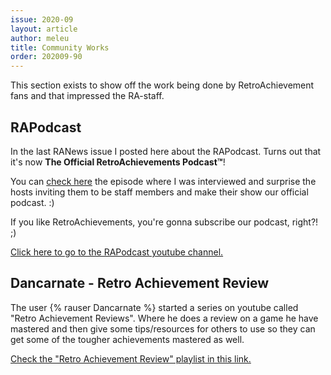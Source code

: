 ```yaml
---
issue: 2020-09
layout: article
author: meleu
title: Community Works
order: 202009-90
---
```


This section exists to show off the work being done by RetroAchievement fans and that impressed the RA-staff.

## RAPodcast

In the last RANews issue I posted here about the RAPodcast. Turns out that it's now **The Official RetroAchievements Podcast&trade;**!

You can [check here](https://www.youtube.com/watch?v=49vgbPt9MWA) the episode where I was interviewed and surprise the hosts inviting them to be staff members and make their show our official podcast. :)

If you like RetroAchievements, you're gonna subscribe our podcast, right?! ;)

[Click here to go to the RAPodcast youtube channel.](https://www.youtube.com/channel/UCIGdJGxrzmNYMaAGPsk2sIA)


## Dancarnate - Retro Achievement Review

The user {% rauser Dancarnate %} started a series on youtube called "Retro Achievement Reviews". Where he does a review on a game he have mastered and then give some tips/resources for others to use so they can get some of the tougher achievements mastered as well.

[Check the "Retro Achievement Review" playlist in this link.](https://www.youtube.com/playlist?list=PLvj-qToP9h4jv0q2ra81ck-mLHtgrH3rt)
